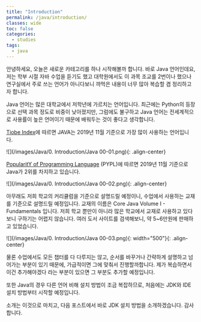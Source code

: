 ```yaml
---
title: "Introduction"
permalink: /java/introduction/
classes: wide
toc: false
categories:
  - studies
tags:
  - java
---
```


안녕하세요, 오늘은 새로운 카테고리를 하나 시작해볼까 합니다. 바로 Java 언어인데요, 저는 학부 시절 자바 수업을 듣기도 했고 대학원에서도 이 과목 조교를 2번이나 했으나 연구실에서 주로 쓰는 언어가 아니다보니 까먹은 내용이 너무 많아 복습할 겸 정리하고자 합니다.

Java 언어는 많은 대학교에서 저학년에 가르치는 언어입니다. 최근에는 Python의 등장으로 선택 과목 정도로 비중이 낮아졌지만, 그럼에도 불구하고 Java 언어는 전세계적으로 사용률이 높은 언어이기 때문에 배워두는 것이 좋다고 생각합니다.

[Tiobe Index](https://www.tiobe.com/tiobe-index/)에 따르면 JAVA는 2019년 11월 기준으로 가장 많이 사용하는 언어입니다.

![](/images/Java/0. Introduction/Java 00-01.png){: .align-center}

[PopularitY of Programming Language](http://pypl.github.io/PYPL.html) (PYPL)에 따르면 2019년 11월 기준으로 Java가 2위를 차지하고 있습니다.

![](/images/Java/0. Introduction/Java 00-02.png){: .align-center}

아무래도 저희 학교의 커리큘럼을 기준으로 설명드릴 예정이니, 수업에서 사용하는 교재를 기준으로 설명드릴 예정입니다. 교재의 이름은 Core Java Volume I - Fundamentals 입니다. 저희 학교 뿐만이 아니라 많은 학교에서 교재로 사용하고 있다보니 구하기는 어렵지 않습니다. 여러 도서 사이트를 검색해보니, 약 5~6만원에 판매하고 있었습니다.

![](/images/Java/0. Introduction/Java 00-03.png){: width="500"}{: .align-center}

물론 수업에서도 모든 챕터를 다 다루지는 않고, 순서를 바꾸거나 간략하게 설명하고 넘어가는 부분이 있기 때문에, 가급적이면 그에 맞춰서 진행할까합니다. 제가 복습하면서 이건 추가해야겠다 라는 부분이 있으면 그 부분도 추가할 예정입니다.

또한 Java의 경우 다른 언어 비해 설치 방법이 조금 복잡하므로, 처음에는 JDK와 IDE 설치 방법부터 시작할 예정입니다.

소개는 이것으로 마치고, 다음 포스트에서 바로 JDK 설치 방법을 소개하겠습니다. 감사합니다.
